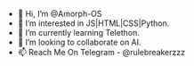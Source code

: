 - 👋 Hi, I’m @Amorph-OS
- 👀 I’m interested in JS|HTML|CSS|Python.
- 🌱 I’m currently learning Telethon.
- 💞️ I’m looking to collaborate on AI.
- 📫 Reach Me On Telegram - @rulebreakerzzz
<!---
Amorph-OS/Amorph-OS is a ✨ special ✨ repository because its `README.md` (this file) appears on your GitHub profile.
You can click the Preview link to take a look at your changes.
--->
